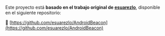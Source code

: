 Este proyecto está **basado en el trabajo original de [esuarezlo](https://github.com/esuarezlo)**, disponible en el siguiente repositorio:

🔗 [https://github.com/esuarezlo/AndroidBeacon](https://github.com/esuarezlo/AndroidBeacon)
